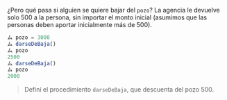 ¿Pero qué pasa si alguien se quiere bajar del `pozo`? La agencia le devuelve solo 500 a la persona, sin importar el monto inicial (asumimos que las personas deben aportar inicialmente más de 500).

```javascript
ム pozo = 3000
ム darseDeBaja()
ム pozo
2500
ム darseDeBaja()
ム pozo
2000
```

> Definí el procedimiento `darseDeBaja`, que descuenta del pozo 500.